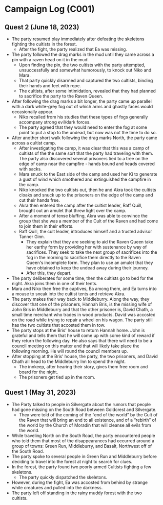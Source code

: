 # Campaign Log (C001)

## Quest 2 (June 18, 2023)
- The party resumed play immediately after defeating the skeletons fighting the cultists in the forest.
  - After the fight, the party realized that Ea was missing.
- The party followed the drag marks in the mud until they came across a pin with a raven head on it in the mud.
  - Upon finding the pin, the two cultists with the party attempted, unsuccessfully and somewhat humorously, to knock out Niko and Mara.
  - That party quickly disarmed and captured the two cultists, binding their hands and feet with rope.
  - The cultists, after some intimidation, revealed that they had planned to sacrifice the party to the Raven Queen.
- After following the drag marks a bit longer, the party came up parallel with a dark white-grey fog out of which arms and ghastly faces would occasionally appear.
  - Niko recalled from his studies that these types of fogs generally accompany strong evil/dark forces.
  - The party agreed that they would need to enter the fog at some point to put a stop to the undead, but now was not the time to do so.
- After another short walk following the drag marks North, the party came across a cultist camp.
  - After investigating the camp, it was clear that this was a camp of cultists of the the same sort that the party had traveling with them. The party also discovered several prisoners tied to a tree on the edge of camp near the campfire - hands bound and heads covered with sacks.
  -  Mara snuck to the East side of the camp and used her Ki to generate a gust of wind which smothered and extinguished the campfire in the camp.
  - Niko knocked the two cultists out, then he and Akra took the cultists cloaks and snuck up to the prisoners on the edge of the camp and cut their hands free.
  - Akra then entered the camp after the cultist leader, Raff Quill, brought out an amulet that threw light over the camp.
  - After a moment of tense bluffing, Akra was able to convince the group that she was a member of the Cult of the Raven and had come to join them in their efforts.
  - Raff Quill, the cult leader, introduces himself and a trusted advisor Tanner Ginn.
    - They explain that they are seeking to aid the Raven Queen take her earthy form by providing her with sustenance by way of sacrifices. They seek to take the next group of sacrifices into the fog in the morning to sacrifice them directly to the Raven Queen's incomplete form. They plan to use an amulet that they have obtained to keep the undead away during their journey.
    - After this, they depart.
- The party deliberates for some time, then the cultists go to bed for the night. Akra joins them in one of their tents.
- Mara and Niko then free the captives, Ea among them, and Ea turns into a mouse to sneak into the cultist tents and retrieve Akra.
- The party makes their way back to Middleburry. Along the way, they discover that one of the prisoners, Hannah Bris, is the missing wife of John Bris in Middleburry and that the other prisoner is, David Chath, a small time merchant who trades in wood products. David was accosted on the road while trying to repair a wheel on his wagon. The party still has the two cultists that accosted them in tow.
- The party stops at the Bris' house to return Hannah home. John is grateful and tells them that he will come up with some kind of reward if they return the following day. He also says that there will need to be a council meeting on this matter and that will likely take place the following morning. He will round the council members up.
- After stopping at the Bris' house, the party, the two prisoners, and David Chath all head to the Middleburry Inn to spend the night.
  - The innkeep, after hearing their story, gives them free room and board for the night.
  - The prisoners get tied up in the room.

## Quest 1 (May 31, 2023)
- The Party talked to people in Silvergate about the rumors that people had gone missing on the South Road between Goldcrest and Silvergate.
  - They were told of the coming of the “end of the world” by the Cult of the Raven that will bring an end to all existence, and of a “rebirth” of the world by the Church of Moradin that will cleanse all evils from the world.
- While traveling North on the South Road, the party encountered people who told them that most of the disappearances had occurred around a group of towns: Green Run, Middleburry, and Basalt, Northwest off of the South Road.
- The party spoke to several people in Green Run and Middleburry before deciding to travel into the forest at night to search for clues.
- In the forest, the party found two poorly armed Cultists fighting a few skeletons.
  - The party quickly dispatched the skeletons.
- However, during the fight, Ea was accosted from behind by strange white creatures and pulled into the darkness.
- The party left off standing in the rainy muddy forest with the two cultists.
